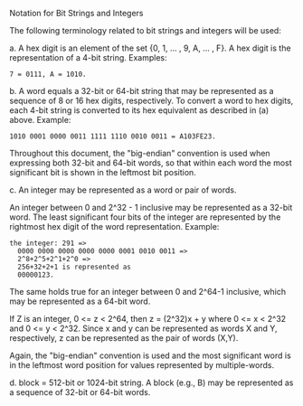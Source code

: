 Notation for Bit Strings and Integers

The following terminology related to bit strings and integers will be
used:

a. A hex digit is an element of the set {0, 1, ... , 9, A, ... , F}.
   A hex digit is the representation of a 4-bit string. Examples: 

    7 = 0111, A = 1010.

b. A word equals a 32-bit or 64-bit string that may be represented
as a sequence of 8 or 16 hex digits, respectively.  To convert a
word to hex digits, each 4-bit string is converted to its hex
equivalent as described in (a) above.  Example:

    1010 0001 0000 0011 1111 1110 0010 0011 = A103FE23.

Throughout this document, the "big-endian" convention is used when
expressing both 32-bit and 64-bit words, so that within each word
the most significant bit is shown in the leftmost bit position.

c. An integer may be represented as a word or pair of words.

An integer between 0 and 2^32 - 1 inclusive may be represented as
a 32-bit word.  The least significant four bits of the integer are
represented by the rightmost hex digit of the word representation.
Example: 

    the integer: 291 =>
      0000 0000 0000 0000 0000 0001 0010 0011 =>
      2^8+2^5+2^1+2^0 => 
      256+32+2+1 is represented as
      00000123.

The same holds true for an integer between 0 and 2^64-1 inclusive,
which may be represented as a 64-bit word.

If Z is an integer, 0 <= z < 2^64, then z = (2^32)x + y where
0 <= x < 2^32 and 0 <= y < 2^32.  Since x and y can be represented
as words X and Y, respectively, z can be represented as the pair
of words (X,Y).

Again, the "big-endian" convention is used and the most
significant word is in the leftmost word position for values
represented by multiple-words.

d. block = 512-bit or 1024-bit string.  A block (e.g., B) may be
represented as a sequence of 32-bit or 64-bit words.
